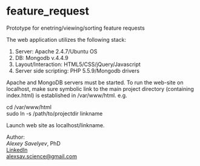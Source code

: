 # feature_request
Prototype for enetring/viewing/sorting feature requests 

The web application utilizes the following stack: <br>
1) Server: Apache 2.4.7/Ubuntu OS <br>
2) DB: Mongodb v.4.4.9 <br>
3) Layout/Interaction: HTML5/CSS/jQuery/Javascript <br>
4) Server side scripting: PHP 5.5.9/Mongodb drivers <br>

Apache and MongoDB servers must be started.
To run the web-site on localhost, make sure symbolic link to the main project directory (containing index.html) is established in /var/www/html. e.g. <br>

cd /var/www/html <br>
sudo ln -s /path/to/projectdir linkname <br>

Launch web site as localhost/linkname. <br>

Author: <br>
<i>Alexey Savelyev</i>, PhD <br>
<a href="https://www.linkedin.com/in/alexey-savelyev-4a4937127" target="_blank">LinkedIn</a> <br>
alexsav.science@gmail.com
